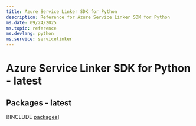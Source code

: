 ```yaml
---
title: Azure Service Linker SDK for Python
description: Reference for Azure Service Linker SDK for Python
ms.date: 09/24/2025
ms.topic: reference
ms.devlang: python
ms.service: servicelinker
---
```

# Azure Service Linker SDK for Python - latest
## Packages - latest
[!INCLUDE [packages](service-linker-index.md)]